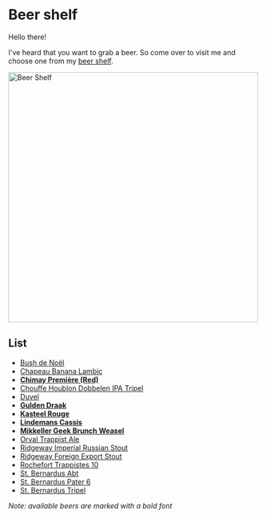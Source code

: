 # Beer shelf

Hello there!

I've heard that you want to grab a beer. So come over to visit me and choose one from my [beer shelf](#list).

<p align="left">
    <img src="https://lh5.googleusercontent.com/-M6FeOIKuNY8/UrRvQdxZ_KI/AAAAAAAAFbI/_oTZms0wfx8/w1159-h869-no/IMG_20131220_172312.jpg" alt="Beer Shelf" width="500px"/>
</p>

## List

- [Bush de Noël](http://beeradvocate.com/beer/profile/604/2232)
- [Chapeau Banana Lambic](http://beeradvocate.com/beer/profile/190/5358)
- **[Chimay Première (Red)](http://beeradvocate.com/beer/profile/215/672)**
- [Chouffe Houblon Dobbelen IPA Tripel](http://beeradvocate.com/beer/profile/321/27804)
- [Duvel](http://www.beeradvocate.com/beer/profile/222/695/)
- **[Gulden Draak](http://beeradvocate.com/beer/profile/48/155)**
- **[Kasteel Rouge](http://beeradvocate.com/beer/profile/212/38795)**
- **[Lindemans Cassis](http://beeradvocate.com/beer/profile/187/601)**
- **[Mikkeller Geek Brunch Weasel](http://beeradvocate.com/beer/profile/13307/46987)**
- [Orval Trappist Ale](http://beeradvocate.com/beer/profile/37/129)
- [Ridgeway Imperial Russian Stout](http://beeradvocate.com/beer/profile/7944/87856)
- [Ridgeway Foreign Export Stout](http://beeradvocate.com/beer/profile/7944/21806)
- [Rochefort Trappistes 10](http://beeradvocate.com/beer/profile/207/645)
- [St. Bernardus Abt](http://beeradvocate.com/beer/profile/259/1708)
- [St. Bernardus Pater 6](http://beeradvocate.com/beer/profile/259/1856)
- [St. Bernardus Tripel](http://beeradvocate.com/beer/profile/259/722)

*Note: available beers are marked with a bold font*
